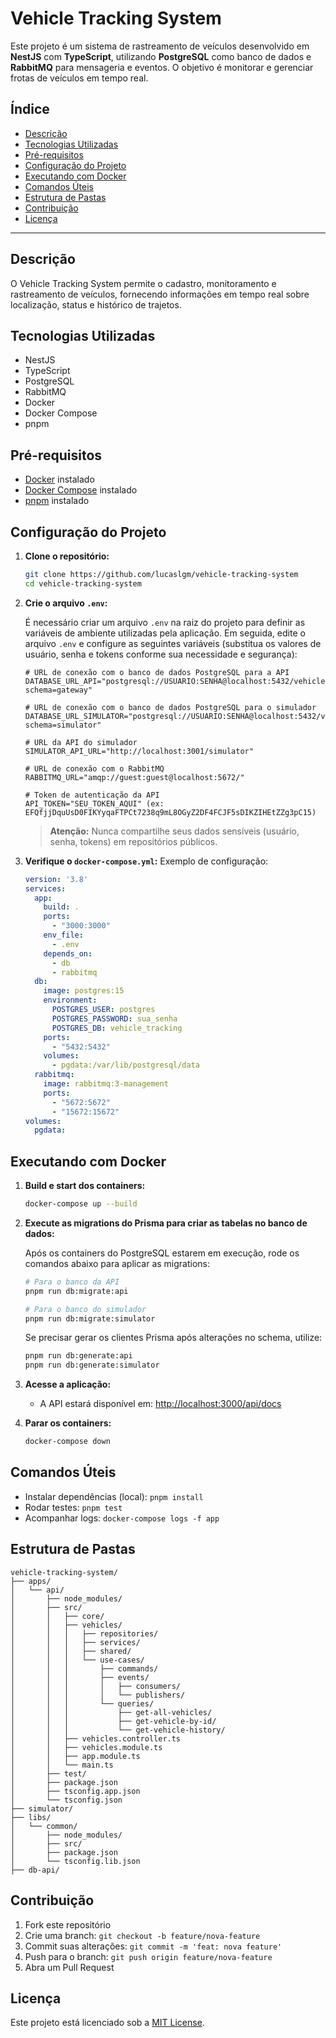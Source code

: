 # Vehicle Tracking System

Este projeto é um sistema de rastreamento de veículos desenvolvido em **NestJS** com **TypeScript**, utilizando **PostgreSQL** como banco de dados e **RabbitMQ** para mensageria e eventos. O objetivo é monitorar e gerenciar frotas de veículos em tempo real.

## Índice

- [Descrição](#descrição)
- [Tecnologias Utilizadas](#tecnologias-utilizadas)
- [Pré-requisitos](#pré-requisitos)
- [Configuração do Projeto](#configuração-do-projeto)
- [Executando com Docker](#executando-com-docker)
- [Comandos Úteis](#comandos-úteis)
- [Estrutura de Pastas](#estrutura-de-pastas)
- [Contribuição](#contribuição)
- [Licença](#licença)

---

## Descrição

O Vehicle Tracking System permite o cadastro, monitoramento e rastreamento de veículos, fornecendo informações em tempo real sobre localização, status e histórico de trajetos.

## Tecnologias Utilizadas

- NestJS
- TypeScript
- PostgreSQL
- RabbitMQ
- Docker
- Docker Compose
- pnpm

## Pré-requisitos

- [Docker](https://www.docker.com/get-started) instalado
- [Docker Compose](https://docs.docker.com/compose/install/) instalado
- [pnpm](https://pnpm.io/installation) instalado

## Configuração do Projeto

1. **Clone o repositório:**
   ```bash
   git clone https://github.com/lucaslgm/vehicle-tracking-system
   cd vehicle-tracking-system
   ```

2. **Crie o arquivo `.env`:**

   É necessário criar um arquivo `.env` na raiz do projeto para definir as variáveis de ambiente utilizadas pela aplicação.
   Em seguida, edite o arquivo `.env` e configure as seguintes variáveis (substitua os valores de usuário, senha e tokens conforme sua necessidade e segurança):

   ```
   # URL de conexão com o banco de dados PostgreSQL para a API
   DATABASE_URL_API="postgresql://USUARIO:SENHA@localhost:5432/vehicle_tracking?schema=gateway"

   # URL de conexão com o banco de dados PostgreSQL para o simulador
   DATABASE_URL_SIMULATOR="postgresql://USUARIO:SENHA@localhost:5432/vehicle_tracking?schema=simulator"

   # URL da API do simulador
   SIMULATOR_API_URL="http://localhost:3001/simulator"

   # URL de conexão com o RabbitMQ
   RABBITMQ_URL="amqp://guest:guest@localhost:5672/"

   # Token de autenticação da API
   API_TOKEN="SEU_TOKEN_AQUI" (ex: EFQfjjDquUsD0FIKYyqaFTPCt7238q9mL8OGyZ2DF4FCJF5sDIKZIHEtZZg3pC15)
   ```

   > **Atenção:** Nunca compartilhe seus dados sensíveis (usuário, senha, tokens) em repositórios públicos.

3. **Verifique o `docker-compose.yml`:**
   Exemplo de configuração:
   ```yaml
   version: '3.8'
   services:
     app:
       build: .
       ports:
         - "3000:3000"
       env_file:
         - .env
       depends_on:
         - db
         - rabbitmq
     db:
       image: postgres:15
       environment:
         POSTGRES_USER: postgres
         POSTGRES_PASSWORD: sua_senha
         POSTGRES_DB: vehicle_tracking
       ports:
         - "5432:5432"
       volumes:
         - pgdata:/var/lib/postgresql/data
     rabbitmq:
       image: rabbitmq:3-management
       ports:
         - "5672:5672"
         - "15672:15672"
   volumes:
     pgdata:
   ```

## Executando com Docker

1. **Build e start dos containers:**
   ```bash
   docker-compose up --build
   ```

2. **Execute as migrations do Prisma para criar as tabelas no banco de dados:**

   Após os containers do PostgreSQL estarem em execução, rode os comandos abaixo para aplicar as migrations:

   ```bash
   # Para o banco da API
   pnpm run db:migrate:api

   # Para o banco do simulador
   pnpm run db:migrate:simulator
   ```

   Se precisar gerar os clientes Prisma após alterações no schema, utilize:

   ```bash
   pnpm run db:generate:api
   pnpm run db:generate:simulator
   ```

3. **Acesse a aplicação:**
   - A API estará disponível em: [http://localhost:3000/api/docs](http://localhost:3000/api/docs)

4. **Parar os containers:**
   ```bash
   docker-compose down
   ```

## Comandos Úteis

- Instalar dependências (local): `pnpm install`
- Rodar testes: `pnpm test`
- Acompanhar logs: `docker-compose logs -f app`

## Estrutura de Pastas

```
vehicle-tracking-system/
├── apps/
│   └── api/
│       ├── node_modules/
│       ├── src/
│       │   ├── core/
│       │   ├── vehicles/
│       │   │   ├── repositories/
│       │   │   ├── services/
│       │   │   ├── shared/
│       │   │   └── use-cases/
│       │   │       ├── commands/
│       │   │       ├── events/
│       │   │       │   ├── consumers/
│       │   │       │   └── publishers/
│       │   │       └── queries/
│       │   │           ├── get-all-vehicles/
│       │   │           ├── get-vehicle-by-id/
│       │   │           └── get-vehicle-history/
│       │   ├── vehicles.controller.ts
│       │   ├── vehicles.module.ts
│       │   ├── app.module.ts
│       │   └── main.ts
│       ├── test/
│       ├── package.json
│       ├── tsconfig.app.json
│       └── tsconfig.json
├── simulator/
├── libs/
│   └── common/
│       ├── node_modules/
│       ├── src/
│       ├── package.json
│       └── tsconfig.lib.json
├── db-api/
```

## Contribuição

1. Fork este repositório
2. Crie uma branch: `git checkout -b feature/nova-feature`
3. Commit suas alterações: `git commit -m 'feat: nova feature'`
4. Push para o branch: `git push origin feature/nova-feature`
5. Abra um Pull Request

## Licença

Este projeto está licenciado sob a [MIT License](LICENSE).
